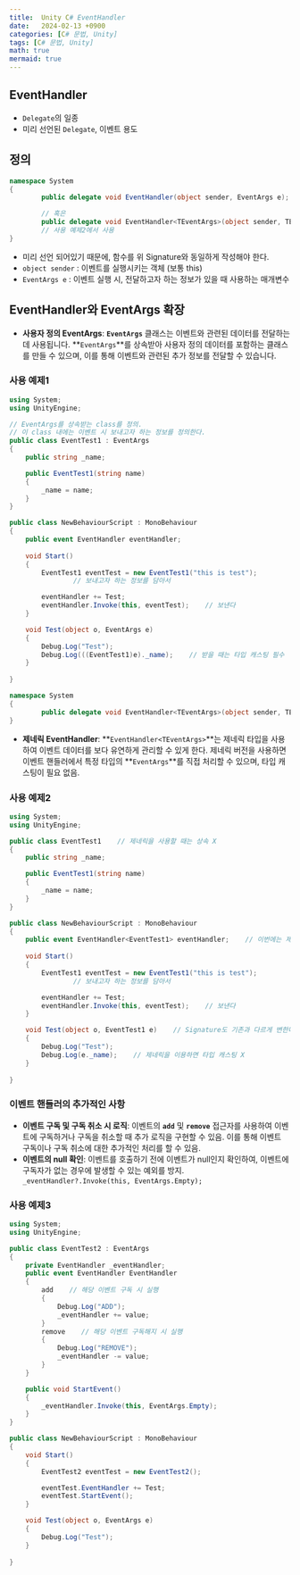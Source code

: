 ```yaml
---
title:  Unity C# EventHandler
date:   2024-02-13 +0900
categories: [C# 문법, Unity]
tags: [C# 문법, Unity]
math: true
mermaid: true
---
```


## EventHandler

- `Delegate`의 일종
- 미리 선언된 `Delegate`, 이벤트 용도

## 정의

```csharp
namespace System
{
		public delegate void EventHandler(object sender, EventArgs e);

		// 혹은 
		public delegate void EventHandler<TEventArgs>(object sender, TEventArgs e);
		// 사용 예제2에서 사용
}
```

- 미리 선언 되어있기 때문에, 함수를 위 Signature와 동일하게 작성해야 한다.
- `object sender` : 이벤트를 실행시키는 객체 (보통 this)
- `EventArgs e` : 이벤트 실행 시, 전달하고자 하는 정보가 있을 때 사용하는 매개변수

## **EventHandler와 EventArgs 확장**

- **사용자 정의 EventArgs**: **`EventArgs`** 클래스는 이벤트와 관련된 데이터를 전달하는 데 사용됩니다. **`EventArgs`**를 상속받아 사용자 정의 데이터를 포함하는 클래스를 만들 수 있으며, 이를 통해 이벤트와 관련된 추가 정보를 전달할 수 있습니다.

### 사용 예제1

```csharp
using System;
using UnityEngine;

// EventArgs를 상속받는 class를 정의.
// 이 class 내에는 이벤트 시 보내고자 하는 정보를 정의한다.
public class EventTest1 : EventArgs
{
    public string _name;

    public EventTest1(string name)
    {
        _name = name;
    }
}

public class NewBehaviourScript : MonoBehaviour
{
    public event EventHandler eventHandler;
    
    void Start()
    {
        EventTest1 eventTest = new EventTest1("this is test");
				// 보내고자 하는 정보를 담아서 

        eventHandler += Test;
        eventHandler.Invoke(this, eventTest);    // 보낸다
    }

    void Test(object o, EventArgs e)
    {
        Debug.Log("Test");
        Debug.Log(((EventTest1)e)._name);    // 받을 때는 타입 캐스팅 필수
    }
    
}
```

```csharp
namespace System
{
		public delegate void EventHandler<TEventArgs>(object sender, TEventArgs e);
}
```

- **제네릭 EventHandler**: **`EventHandler<TEventArgs>`**는 제네릭 타입을 사용하여 이벤트 데이터를 보다 유연하게 관리할 수 있게 한다. 제네릭 버전을 사용하면 이벤트 핸들러에서 특정 타입의 **`EventArgs`**를 직접 처리할 수 있으며, 타입 캐스팅이 필요 없음.

### 사용 예제2

```csharp
using System;
using UnityEngine;

public class EventTest1    // 제네릭을 사용할 때는 상속 X
{
    public string _name;

    public EventTest1(string name)
    {
        _name = name;
    }
}

public class NewBehaviourScript : MonoBehaviour
{
    public event EventHandler<EventTest1> eventHandler;    // 이번에는 제네릭을 이용
    
    void Start()
    {
        EventTest1 eventTest = new EventTest1("this is test");
				// 보내고자 하는 정보를 담아서 

        eventHandler += Test;
        eventHandler.Invoke(this, eventTest);    // 보낸다
    }

    void Test(object o, EventTest1 e)    // Signature도 기존과 다르게 변한다.
    {
        Debug.Log("Test");
        Debug.Log(e._name);    // 제네릭을 이용하면 타입 캐스팅 X
    }
    
}
```

### **이벤트 핸들러의 추가적인 사항**

- **이벤트 구독 및 구독 취소 시 로직**: 이벤트의 **`add`** 및 **`remove`** 접근자를 사용하여 이벤트에 구독하거나 구독을 취소할 때 추가 로직을 구현할 수 있음. 이를 통해 이벤트 구독이나 구독 취소에 대한 추가적인 처리를 할 수 있음.
- **이벤트의 null 확인**: 이벤트를 호출하기 전에 이벤트가 null인지 확인하여, 이벤트에 구독자가 없는 경우에 발생할 수 있는 예외를 방지. `_eventHandler?.Invoke(this, EventArgs.Empty);`

### 사용 예제3

```csharp
using System;
using UnityEngine;

public class EventTest2 : EventArgs
{
    private EventHandler _eventHandler;
    public event EventHandler EventHandler
    {
        add    // 해당 이벤트 구독 시 실행
        {
            Debug.Log("ADD");
            _eventHandler += value;
        }
        remove    // 해당 이벤트 구독해지 시 실행
        {
            Debug.Log("REMOVE");
            _eventHandler -= value;
        }
    }

    public void StartEvent()
    {
        _eventHandler.Invoke(this, EventArgs.Empty);
    }
}

public class NewBehaviourScript : MonoBehaviour
{
    void Start()
    {
        EventTest2 eventTest = new EventTest2();

        eventTest.EventHandler += Test;
        eventTest.StartEvent();
    }

    void Test(object o, EventArgs e)
    {
        Debug.Log("Test");
    }
    
}
```